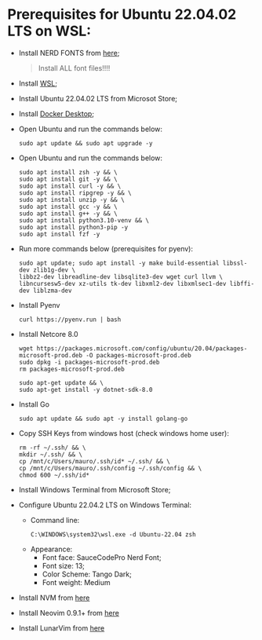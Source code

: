 # Prerequisites for Ubuntu 22.04.02 LTS on WSL:

- Install NERD FONTS from [here](fonts/);
  > Install ALL font files!!!!
- Install [WSL](https://docs.microsoft.com/en-us/windows/wsl/install);
- Install Ubuntu 22.04.02 LTS from Microsot Store;
- Install [Docker Desktop](https://www.docker.com/products/docker-desktop/);

- Open Ubuntu and run the commands below:
  ```
  sudo apt update && sudo apt upgrade -y
  ```

- Open Ubuntu and run the commands below:
  ```
  sudo apt install zsh -y && \
  sudo apt install git -y && \
  sudo apt install curl -y && \
  sudo apt install ripgrep -y && \
  sudo apt install unzip -y && \
  sudo apt install gcc -y && \
  sudo apt install g++ -y && \
  sudo apt install python3.10-venv && \
  sudo apt install python3-pip -y
  sudo apt install fzf -y

  ```

- Run more commands below (prerequisites for pyenv):
  ```
  sudo apt update; sudo apt install -y make build-essential libssl-dev zlib1g-dev \
  libbz2-dev libreadline-dev libsqlite3-dev wget curl llvm \
  libncursesw5-dev xz-utils tk-dev libxml2-dev libxmlsec1-dev libffi-dev liblzma-dev
  ```

- Install Pyenv
  ```
  curl https://pyenv.run | bash
  ```

- Install Netcore 8.0
  ```
  wget https://packages.microsoft.com/config/ubuntu/20.04/packages-microsoft-prod.deb -O packages-microsoft-prod.deb
  sudo dpkg -i packages-microsoft-prod.deb
  rm packages-microsoft-prod.deb
  ```

  ```
  sudo apt-get update && \
  sudo apt-get install -y dotnet-sdk-8.0
  ```

- Install Go
  ```
  sudo apt update && sudo apt -y install golang-go
  ```

- Copy SSH Keys from windows host (check windows home user):
  ```
  rm -rf ~/.ssh/ && \
  mkdir ~/.ssh/ && \
  cp /mnt/c/Users/mauro/.ssh/id* ~/.ssh/ && \
  cp /mnt/c/Users/mauro/.ssh/config ~/.ssh/config && \
  chmod 600 ~/.ssh/id*
  ```

- Install Windows Terminal from Microsoft Store;
- Configure Ubuntu 22.04.2 LTS on Windows Terminal:
  - Command line:
    ```
    C:\WINDOWS\system32\wsl.exe -d Ubuntu-22.04 zsh
    ```
  - Appearance:
    - Font face: SauceCodePro Nerd Font;
    - Font size: 13;
    - Color Scheme: Tango Dark;
    - Font weight: Medium
- Install NVM from [here](https://github.com/nvm-sh/nvm#install--update-script)
- Install Neovim 0.9.1+ from [here](https://github.com/neovim/neovim/releases)
- Install LunarVim from [here](https://www.lunarvim.org/)

